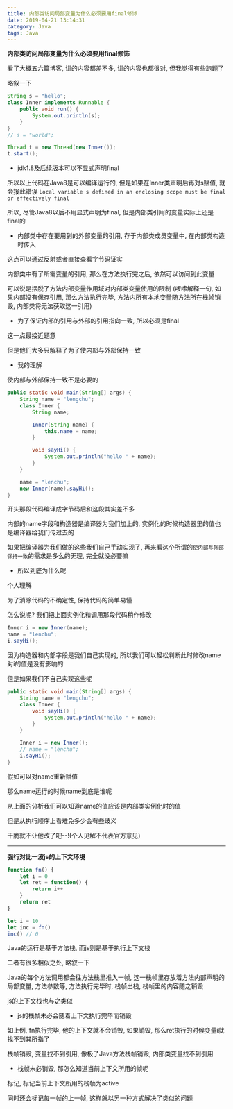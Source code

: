 ```yaml
---
title: 内部类访问局部变量为什么必须要用final修饰
date: 2019-04-21 13:14:31
category: Java
tags: Java
---
```


**内部类访问局部变量为什么必须要用final修饰**

看了大概五六篇博客, 讲的内容都差不多, 讲的内容也都很对, 但我觉得有些跑题了

略叙一下

```java
String s = "hello";
class Inner implements Runnable {
	public void run() {
		System.out.println(s);
	}
}
// s = "world";

Thread t = new Thread(new Inner());
t.start();
```

- jdk1.8及后续版本可以不显式声明final

所以以上代码在Java8是可以编译运行的, 但是如果在Inner类声明后再对s赋值, 就会报此错误
`Local variable s defined in an enclosing scope must be final or effectively final`

所以, 尽管Java8以后不用显式声明为final, 但是内部类引用的变量实际上还是final的

- 内部类中存在要用到的外部变量的引用, 存于内部类成员变量中, 在内部类构造时传入

这点可以通过反射或者直接查看字节码证实

内部类中有了所需变量的引用, 那么在方法执行完之后, 依然可以访问到此变量

可以说是摆脱了方法内部变量作用域对内部类变量使用的限制
(啰嗦解释一句, 如果内部没有保存引用, 那么方法执行完毕, 方法内所有本地变量随方法所在栈帧销毁, 内部类将无法获取这一引用)

- 为了保证内部的引用与外部的引用指向一致, 所以必须是final

这一点最接近题意

但是他们大多只解释了为了使内部与外部保持一致

- 我的理解

使内部与外部保持一致不是必要的

```java
public static void main(String[] args) {
	String name = "lengchu";
	class Inner {
		String name;

		Inner(String name) {
			this.name = name;
		}

		void sayHi() {
			System.out.println("hello " + name);
		}
	}

	name = "lenchu";
	new Inner(name).sayHi();
}
```

开头那段代码编译成字节码后和这段其实差不多

内部的name字段和构造器是编译器为我们加上的, 实例化的时候构造器里的值也是编译器给我们传过去的

如果把编译器为我们做的这些我们自己手动实现了, 再来看这个所谓的`使内部与外部保持一致`的需求是多么的无理, 完全就没必要嘛

- 所以到底为什么呢

个人理解

为了消除代码的不确定性, 保持代码的简单易懂

怎么说呢? 我们把上面实例化和调用那段代码稍作修改

```java
Inner i = new Inner(name);
name = "lenchu";
i.sayHi();
```

因为构造器和内部字段是我们自己实现的, 所以我们可以轻松判断此时修改name对i的值是没有影响的

但是如果我们不自己实现这些呢

```java
public static void main(String[] args) {
	String name = "lengchu";
	class Inner {
		void sayHi() {
			System.out.println("hello " + name);
		}
	}

	Inner i = new Inner();
	// name = "lenchu";
	i.sayHi();
}
```

假如可以对name重新赋值

那么name运行的时候name到底是谁呢

从上面的分析我们可以知道name的值应该是内部类实例化时的值

但是从执行顺序上看难免多少会有些歧义

干脆就不让他改了吧--!(个人见解不代表官方意见)

---

**强行对比一波js的上下文环境**

```javascript
function fn() {
    let i = 0
    let ret = function() {
        return i++
    }
    return ret
}

let i = 10
let inc = fn()
inc() // 0
```

Java的运行是基于方法栈, 而js则是基于执行上下文栈

二者有很多相似之处, 略叙一下

Java的每个方法调用都会往方法栈里推入一帧, 
这一栈帧里存放着方法内部声明的局部变量, 方法参数等,
方法执行完毕时, 栈帧出栈, 栈帧里的内容随之销毁

js的上下文栈也与之类似

- js的栈帧未必会随着上下文执行完毕而销毁

如上例, 
fn执行完毕, 他的上下文就不会销毁, 
如果销毁, 那么ret执行的时候变量i就找不到其所指了

栈帧销毁, 变量找不到引用, 像极了Java方法栈帧销毁, 内部类变量找不到引用

- 栈帧未必销毁, 那怎么知道当前上下文所用的帧呢

标记, 标记当前上下文所用的栈帧为active

同时还会标记每一帧的上一帧, 
这样就以另一种方式解决了类似的问题
